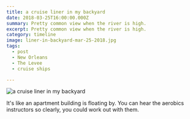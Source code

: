 ```yaml
---
title: a cruise liner in my backyard
date: 2018-03-25T16:00:00.000Z
summary: Pretty common view when the river is high.
excerpt: Pretty common view when the river is high.
category: timeline
image: liner-in-backyard-mar-25-2018.jpg
tags:
  - post 
  - New Orleans
  - The Levee
  - cruise ships

---
```


![a cruise liner in my backyard](/static/img/timeline/liner-in-backyard-mar-25-2018.jpg "a cruise liner in my backyard")

It's like an apartment building is floating by. You can hear the aerobics instructors so clearly, you could work out with them.